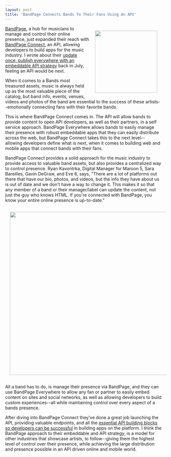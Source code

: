 ```yaml
---
layout: post
title: 'BandPage Connects Bands To Their Fans Using An API'
---
```

<p><a href="https://developers.bandpage.com/home"><img style="padding: 15px;" src="https://s3.amazonaws.com/kinlane-productions/api-evangelist/bandpage/BandPage-Connect-Logo.png" alt="" width="200" align="right" /></a></p>
<p><a href="http://www.bandpage.com/">BandPage</a>, a hub for musicians to manage and control their online presence, just expanded their reach with <a href="https://developers.bandpage.com/home">BandPage Connect</a>, an API, allowing  developers to build apps for the music industry.  I wrote about their <a title="update once, publish everywhere with an embeddable API strategy" href="http://apievangelist.com/2012/07/25/update-once,-publish-everywhere-with-the-right-embeddable-api-strategy/">update once, publish everywhere with an embeddable API strategy</a> back in July, feeling an API would be next.</p>
<p>When it comes to a Bands most treasured assets, music is always held up as the most valuable piece of the catalog, but band info, events, venues, videos and photos of the band are essential to the success of these artists--emotionally connecting fans with their favorite bands.</p>
<p>This is where BandPage Connect comes in.  The API will allow bands to provide content to open API developers, as well as their partners, in a self service approach.  BandPage Everywhere allows bands to easily manage their presence with robust embeddable apps that they can easily distribute across the web, but BandPage Connect takes this to the next level--allowing developers define what is next, when it comes to building web and mobile apps that connect bands with their fans.</p>
<p>BandPage Connect provides a solid approach for the music industry to provide access to valuable band assets, but also provides a centralized way to control presence.  Ryan Kavontrka, Digital Manager for Maroon 5, Sara Bareilles, Gavin DeGraw, and Eve 6, says, "There are a lot of platforms out there that have our bio, photos, and videos, but the info they have about us is out of date and we don't have a way to change it. This makes it so that any member of a band or their manager/label can update the content, not just the guy who knows HTML. If you're connected with BandPage, you know your entire online presence is up-to-date."</p>
<p><a href="https://developers.bandpage.com/home"><img style="padding: 15px; display: block; margin-left: auto; margin-right: auto;" src="https://s3.amazonaws.com/kinlane-productions/api-evangelist/bandpage/BandPage-Developer-Portal.png" alt="" width="525" /></a></p>
<p>All a band has to do, is manage their presence via BandPage, and they can use BandPage Everywhere to allow any fan or partner to easily embed content on sites and social networks, as well as allowing developers to build custom experiences--all while maintaining control over every aspect of a bands presence.</p>
<p>After diving into BandPage Connect they&rsquo;ve done a great job launching the API, providing valuable endpoints, and all the <a href="/the_building_blocks_of_a_successful_api.php">essential API building blocks so developers can be successful</a>&nbsp;in&nbsp;building apps on the platform.  I think the BandPage approach to their embeddable and API strategy, is a model for other industries that showcase artists, to follow--giving them the highest level of control over their presence, while achieving the large distribution and presence possible in an API driven online and mobile world.</p>